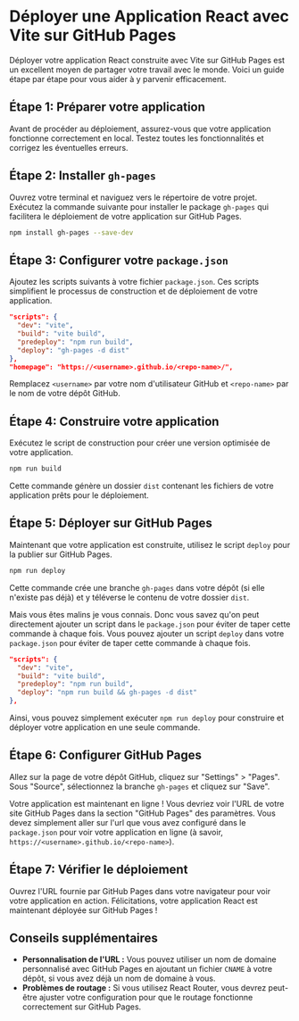 # Déployer une Application React avec Vite sur GitHub Pages

Déployer votre application React construite avec Vite sur GitHub Pages est un excellent moyen de partager votre travail avec le monde. Voici un guide étape par étape pour vous aider à y parvenir efficacement.

## Étape 1: Préparer votre application

Avant de procéder au déploiement, assurez-vous que votre application fonctionne correctement en local. Testez toutes les fonctionnalités et corrigez les éventuelles erreurs.

## Étape 2: Installer `gh-pages`

Ouvrez votre terminal et naviguez vers le répertoire de votre projet. Exécutez la commande suivante pour installer le package `gh-pages` qui facilitera le déploiement de votre application sur GitHub Pages.

```bash
npm install gh-pages --save-dev
```

## Étape 3: Configurer votre `package.json`

Ajoutez les scripts suivants à votre fichier `package.json`. Ces scripts simplifient le processus de construction et de déploiement de votre application.

```json
"scripts": {
  "dev": "vite",
  "build": "vite build",
  "predeploy": "npm run build",
  "deploy": "gh-pages -d dist"
},
"homepage": "https://<username>.github.io/<repo-name>/",
```

Remplacez `<username>` par votre nom d'utilisateur GitHub et `<repo-name>` par le nom de votre dépôt GitHub.

## Étape 4: Construire votre application

Exécutez le script de construction pour créer une version optimisée de votre application.

```bash
npm run build
```

Cette commande génère un dossier `dist` contenant les fichiers de votre application prêts pour le déploiement.

## Étape 5: Déployer sur GitHub Pages

Maintenant que votre application est construite, utilisez le script `deploy` pour la publier sur GitHub Pages.

```bash
npm run deploy
```

Cette commande crée une branche `gh-pages` dans votre dépôt (si elle n'existe pas déjà) et y téléverse le contenu de votre dossier `dist`.

Mais vous êtes malins je vous connais. Donc vous savez qu'on peut directement ajouter un script dans le `package.json` pour éviter de taper cette commande à chaque fois. Vous pouvez ajouter un script `deploy` dans votre `package.json` pour éviter de taper cette commande à chaque fois.

```json
"scripts": {
  "dev": "vite",
  "build": "vite build",
  "predeploy": "npm run build",
  "deploy": "npm run build && gh-pages -d dist"
},
```

Ainsi, vous pouvez simplement exécuter `npm run deploy` pour construire et déployer votre application en une seule commande.

## Étape 6: Configurer GitHub Pages

Allez sur la page de votre dépôt GitHub, cliquez sur "Settings" > "Pages". Sous "Source", sélectionnez la branche `gh-pages` et cliquez sur "Save".

Votre application est maintenant en ligne ! Vous devriez voir l'URL de votre site GitHub Pages dans la section "GitHub Pages" des paramètres. Vous devez simplement aller sur l'url que vous avez configuré dans le `package.json` pour voir votre application en ligne (à savoir, `https://<username>.github.io/<repo-name>`).

## Étape 7: Vérifier le déploiement

Ouvrez l'URL fournie par GitHub Pages dans votre navigateur pour voir votre application en action. Félicitations, votre application React est maintenant déployée sur GitHub Pages !

## Conseils supplémentaires

- **Personnalisation de l'URL :** Vous pouvez utiliser un nom de domaine personnalisé avec GitHub Pages en ajoutant un fichier `CNAME` à votre dépôt, si vous avez déjà un nom de domaine à vous.
- **Problèmes de routage :** Si vous utilisez React Router, vous devrez peut-être ajuster votre configuration pour que le routage fonctionne correctement sur GitHub Pages.
